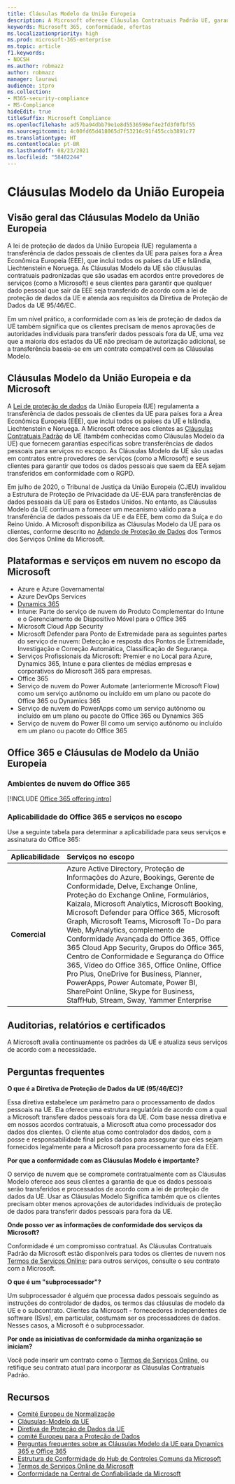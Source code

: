 ```yaml
---
title: Cláusulas Modelo da União Europeia
description: A Microsoft oferece Cláusulas Contratuais Padrão UE, garantias para transferências de dados pessoais.
keywords: Microsoft 365, conformidade, ofertas
ms.localizationpriority: high
ms.prod: microsoft-365-enterprise
ms.topic: article
f1.keywords:
- NOCSH
ms.author: robmazz
author: robmazz
manager: laurawi
audience: itpro
ms.collection:
- M365-security-compliance
- MS-Compliance
hideEdit: true
titleSuffix: Microsoft Compliance
ms.openlocfilehash: ad57ba94dbb79e1e8d5536598ef4e2fd3f0fbf55
ms.sourcegitcommit: 4c00fd65d418065d7f53216c91f455ccb3891c77
ms.translationtype: HT
ms.contentlocale: pt-BR
ms.lasthandoff: 08/23/2021
ms.locfileid: "58482244"
---
```

# <a name="european-union-model-clauses"></a>Cláusulas Modelo da União Europeia

## <a name="european-union-model-clauses-overview"></a>Visão geral das Cláusulas Modelo da União Europeia

A lei de proteção de dados da União Europeia (UE) regulamenta a transferência de dados pessoais de clientes da UE para países fora a Área Econômica Europeia (EEE), que inclui todos os países da UE e Islândia, Liechtenstein e Noruega. As Cláusulas Modelo da UE são cláusulas contratuais padronizadas que são usadas em acordos entre provedores de serviços (como a Microsoft) e seus clientes para garantir que qualquer dado pessoal que sair da EEE seja transferido de acordo com a lei de proteção de dados da UE e atenda aos requisitos da Diretiva de Proteção de Dados da UE 95/46/EC.

Em um nível prático, a conformidade com as leis de proteção de dados da UE também significa que os clientes precisam de menos aprovações de autoridades individuais para transferir dados pessoais fora da UE, uma vez que a maioria dos estados da UE não precisam de autorização adicional, se a transferência baseia-se em um contrato compatível com as Cláusulas Modelo.

## <a name="microsoft-and-european-union-model-clauses"></a>Cláusulas Modelo da União Europeia e da Microsoft

A [Lei de proteção de dados](/compliance/regulatory/gdpr) da União Europeia (UE) regulamenta a transferência de dados pessoais de clientes da UE para países fora a Área Econômica Europeia (EEE), que inclui todos os países da UE e Islândia, Liechtenstein e Noruega. A Microsoft oferece aos clientes as [Cláusulas Contratuais Padrão](https://ec.europa.eu/info/law/law-topic/data-protection/international-dimension-data-protection/standard-contractual-clauses-scc_en) da UE (também conhecidas como Cláusulas Modelo da UE) que fornecem garantias específicas sobre transferências de dados pessoais para serviços no escopo. As Cláusulas Modelo da UE são usadas em contratos entre provedores de serviços (como a Microsoft) e seus clientes para garantir que todos os dados pessoais que saem da EEA sejam transferidos em conformidade com o RGPD.

Em julho de 2020, o Tribunal de Justiça da União Europeia (CJEU) invalidou a Estrutura de Proteção de Privacidade da UE-EUA para transferências de dados pessoais da UE para os Estados Unidos. No entanto, as Cláusulas Modelo da UE continuam a fornecer um mecanismo válido para a transferência de dados pessoais da UE e da EEE, bem como da Suíça e do Reino Unido. A Microsoft disponibiliza as Cláusulas Modelo da UE para os clientes, conforme descrito no [Adendo de Proteção de Dados](https://aka.ms/DPA) dos Termos dos Serviços Online da Microsoft.

## <a name="microsoft-in-scope-cloud-platforms--services"></a>Plataformas e serviços em nuvem no escopo da Microsoft

- Azure e Azure Governamental
- Azure DevOps Services
- [Dynamics 365](https://aka.ms/d365-compliance-list)
- Intune: Parte do serviço de nuvem do Produto Complementar do Intune e o Gerenciamento de Dispositivo Móvel para o Office 365
- Microsoft Cloud App Security
- Microsoft Defender para Ponto de Extremidade para as seguintes partes do serviço de nuvem: Detecção e resposta dos Pontos de Extremidade, Investigação e Correção Automática, Classificação de Segurança.
- Serviços Profissionais da Microsoft: Premier e no Local para Azure, Dynamics 365, Intune e para clientes de médias empresas e corporativos do Microsoft 365 para empresas.
- Office 365
- Serviço de nuvem do Power Automate (anteriormente Microsoft Flow) como um serviço autônomo ou incluído em um plano ou pacote do Office 365 ou Dynamics 365
- Serviço de nuvem do PowerApps como um serviço autônomo ou incluído em um plano ou pacote do Office 365 ou Dynamics 365
- Serviço de nuvem do Power BI como um serviço autônomo ou incluído em um plano ou pacote do Office 365

## <a name="office-365-and-european-union-model-clauses"></a>Office 365 e Cláusulas de Modelo da União Europeia

### <a name="office-365-cloud-environments"></a>Ambientes de nuvem do Office 365

[!INCLUDE [Office 365 offering intro](../includes/o365-offering-introduction.md)]

### <a name="office-365-applicability-and-in-scope-services"></a>Aplicabilidade do Office 365 e serviços no escopo

Use a seguinte tabela para determinar a aplicabilidade para seus serviços e assinatura do Office 365:

| **Aplicabilidade** | **Serviços no escopo** |
|:------------------|:----------------------|
| **Comercial** | Azure Active Directory, Proteção de Informações do Azure, Bookings, Gerente de Conformidade, Delve, Exchange Online, Proteção do Exchange Online, Formulários, Kaizala, Microsoft Analytics, Microsoft Booking, Microsoft Defender para Office 365, Microsoft Graph, Microsoft Teams, Microsoft To-Do para Web, MyAnalytics, complemento de Conformidade Avançada do Office 365, Office 365 Cloud App Security, Grupos do Office 365, Centro de Conformidade e Segurança do Office 365, Vídeo do Office 365, Office Online, Office Pro Plus, OneDrive for Business, Planner, PowerApps, Power Automate, Power BI, SharePoint Online, Skype for Business, StaffHub, Stream, Sway, Yammer Enterprise |

## <a name="audits-reports-and-certificates"></a>Auditorias, relatórios e certificados

A Microsoft avalia continuamente os padrões da UE e atualiza seus serviços de acordo com a necessidade.

## <a name="frequently-asked-questions"></a>Perguntas frequentes

**O que é a Diretiva de Proteção de Dados da UE (95/46/EC)?**

Essa diretiva estabelece um parâmetro para o processamento de dados pessoais na UE. Ela oferece uma estrutura regulatória de acordo com a qual a Microsoft transfere dados pessoais fora da UE. Com base nessa diretiva e em nossos acordos contratuais, a Microsoft atua como processador dos dados dos clientes. O cliente atua como controlador dos dados, com a posse e responsabilidade final pelos dados para assegurar que eles sejam fornecidos legalmente para a Microsoft para processamento fora da EEE.

**Por que a conformidade com as Cláusulas Modelo é importante?**

O serviço de nuvem que se compromete contratualmente com as Cláusulas Modelo oferece aos seus clientes a garantia de que os dados pessoais serão transferidos e processados de acordo com a lei de proteção de dados da UE. Usar as Cláusulas Modelo Significa também que os clientes precisam obter menos aprovações de autoridades individuais de proteção de dados para transferir dados pessoais para fora da UE.

**Onde posso ver as informações de conformidade dos serviços da Microsoft?**

Conformidade é um compromisso contratual. As Cláusulas Contratuais Padrão da Microsoft estão disponíveis para todos os clientes de nuvem nos [Termos de Serviços Online](https://aka.ms/Online-Services-Terms); para outros serviços, consulte o seu contrato com a Microsoft.

**O que é um "subprocessador"?**

Um subprocessador é alguém que processa dados pessoais seguindo as instruções do controlador de dados, os termos das cláusulas de modelo da UE e o subcontrato. Clientes da Microsoft - fornecedores independentes de software (ISvs), em particular, costumam ser os processadores de dados. Nesses casos, a Microsoft é o subprocessador.

**Por onde as iniciativas de conformidade da minha organização se iniciam?**

Você pode inserir um contrato como o [Termos de Serviços Online](https://aka.ms/Online-Services-Terms), ou retifique seu contrato atual para incorporar as Cláusulas Contratuais Padrão.

## <a name="resources"></a>Recursos

- [Comité Europeu de Normalização](https://eur-lex.europa.eu/)
- [Cláusulas-Modelo da UE](https://aka.ms/EU-model_clauses)
- [Diretiva de Proteção de Dados da UE](https://aka.ms/EU-DPD)
- [comité Europeu para a Proteção de Dados](https://edpb.europa.eu/)
- [Perguntas frequentes sobre as Cláusulas Modelo da UE para Dynamics 365 e Office 365](https://products.office.com/business/office-365-trust-center-eu-model-clauses-faq)
- [Estrutura de Conformidade do Hub de Controles Comuns da Microsoft](https://www.microsoft.com/trustcenter/common-controls-hub)
- [Termos de Serviços Online da Microsoft](https://aka.ms/Online-Services-Terms)
- [Conformidade na Central de Confiabilidade da Microsoft](https://www.microsoft.com/trust-center/compliance/compliance-overview)
